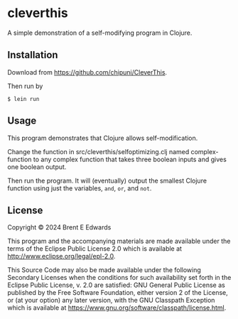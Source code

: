 # cleverthis

A simple demonstration of a self-modifying program in Clojure.

## Installation

Download from https://github.com/chipuni/CleverThis.

Then run by

    $ lein run

## Usage

This program demonstrates that Clojure allows self-modification.

Change the function in src/cleverthis/selfoptimizing.clj named
complex-function to any complex function that takes three boolean
inputs and gives one boolean output.

Then run the program. It will (eventually) output the smallest
Clojure function using just the variables, `and`, `or`, and `not`.


## License

Copyright © 2024 Brent E Edwards

This program and the accompanying materials are made available under the
terms of the Eclipse Public License 2.0 which is available at
http://www.eclipse.org/legal/epl-2.0.

This Source Code may also be made available under the following Secondary
Licenses when the conditions for such availability set forth in the Eclipse
Public License, v. 2.0 are satisfied: GNU General Public License as published by
the Free Software Foundation, either version 2 of the License, or (at your
option) any later version, with the GNU Classpath Exception which is available
at https://www.gnu.org/software/classpath/license.html.
